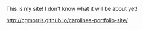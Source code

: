 This is my site! I don't know what it will be about yet!

http://cgmorris.github.io/carolines-portfolio-site/